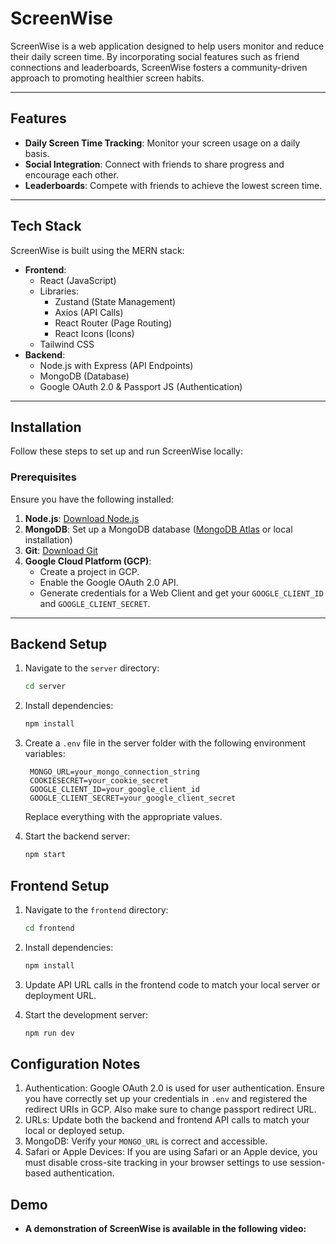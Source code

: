 # ScreenWise

ScreenWise is a web application designed to help users monitor and reduce their daily screen time. By incorporating social features such as friend connections and leaderboards, ScreenWise fosters a community-driven approach to promoting healthier screen habits.

---

## Features

- **Daily Screen Time Tracking**: Monitor your screen usage on a daily basis.
- **Social Integration**: Connect with friends to share progress and encourage each other.
- **Leaderboards**: Compete with friends to achieve the lowest screen time.

---

## Tech Stack

ScreenWise is built using the MERN stack:

- **Frontend**:
  - React (JavaScript)
  - Libraries:
    - Zustand (State Management)
    - Axios (API Calls)
    - React Router (Page Routing)
    - React Icons (Icons)
  - Tailwind CSS
- **Backend**:
  - Node.js with Express (API Endpoints)
  - MongoDB (Database)
  - Google OAuth 2.0 & Passport JS (Authentication)

---

## Installation

Follow these steps to set up and run ScreenWise locally:

### Prerequisites

Ensure you have the following installed:

1. **Node.js**: [Download Node.js](https://nodejs.org/)
2. **MongoDB**: Set up a MongoDB database ([MongoDB Atlas](https://www.mongodb.com/cloud/atlas) or local installation)
3. **Git**: [Download Git](https://git-scm.com/)
4. **Google Cloud Platform (GCP)**:
   - Create a project in GCP.
   - Enable the Google OAuth 2.0 API.
   - Generate credentials for a Web Client and get your `GOOGLE_CLIENT_ID` and `GOOGLE_CLIENT_SECRET`.

---

## Backend Setup

1. Navigate to the `server` directory:

   ```bash
   cd server
   ```
2. Install dependencies:
   
   ```bash
   npm install
   ```
3. Create a `.env` file in the server folder with the following environment variables:

   ```env
    MONGO_URL=your_mongo_connection_string
    COOKIESECRET=your_cookie_secret
    GOOGLE_CLIENT_ID=your_google_client_id
    GOOGLE_CLIENT_SECRET=your_google_client_secret
    ```
    Replace everything with the appropriate values.
4. Start the backend server:

   ```bash
   npm start
   ```

## Frontend Setup

1. Navigate to the `frontend` directory:

   ```bash
   cd frontend
   ```
2. Install dependencies:
   
   ```bash
   npm install
   ```
3. Update API URL calls in the frontend code to match your local server or deployment URL.

4. Start the development server:

   ```bash
   npm run dev
   ```

## Configuration Notes

1. Authentication: Google OAuth 2.0 is used for user authentication. Ensure you have correctly set up your credentials in `.env` and registered the redirect URIs in GCP. Also make sure to change passport redirect URL.
2. URLs: Update both the backend and frontend API calls to match your local or deployed setup.
3. MongoDB: Verify your `MONGO_URL` is correct and accessible.
4. Safari or Apple Devices: If you are using Safari or an Apple device, you must disable cross-site tracking in your browser settings to use session-based authentication.

## Demo

- **A demonstration of ScreenWise is available in the following video:**
   



